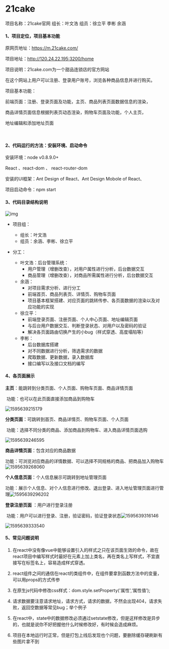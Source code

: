 # 21cake
项目名称：21cake官网 组长：叶文浩 组员：徐立平 李彬 余涵

#### 1、项目定位，项目基本功能

原网页地址：https://m.21cake.com/

项目地址：http://120.24.22.195:3200/home

项目说明：21cake.com为一个甜品连锁店的官方网站

在这个网站上用户可以注册、登录用户账号，浏览各种商品信息并进行购买。

 

项目基本功能：

前端页面：注册、登录页面及功能，主页、商品列表页面数据信息的渲染，

商品详情页面信息根据列表页动态渲染，购物车页面及功能，个人主页，

地址编辑和添加地址页面

​	

#### 2、代码运行的方法：安装环境、启动命令

安装环境：node v0.8.9.0+

React 、react-dom 、 react-router-dom

安装的UI框架：Ant Design of React、Ant Design Mobole of React、

项目启动命令：npm start 

 

#### 3、代码目录结构说明

 

![img](file:///C:\Users\HP\AppData\Local\Temp\ksohtml5724\wps1.jpg) 

 

- 项目组：
  - 组长：叶文浩  
  - 组员：余涵、李彬、徐立平

- 分工：
  - 叶文浩：后台管理系统：
    - 用户管理（增删改查），对用户属性进行分析，后台数据交互
    - 商品管理（增删改查），对商品所需属性进行分析，后台数据交互
  - 余涵：
    - 对项目需求分析、进行分工
    - 前端首页、商品列表页、详情页、购物车页面
    - 项目基本框架搭建、对应页面的跳转传参、各页面数据的渲染以及对应功能的实现
  - 徐立平：
    - 前端登录页面、注册页面、个人中心页面、地址编辑页面
    - 与后台用户数据交互、判断登录状态、对用户以及密码的验证
    - 解决各页面路由切换产生的小bug（样式穿透、高度塌陷等）
  - 李彬：
    - 后台数据库搭建
    - 对不同数据进行分析，筛选需求的数据
    - 爬取数据、更新数据，录入数据库
    - 接口编写以及接口文档的编写

 

 

 

#### 4、各页面展示

<!--选择几个主要页面进行介绍-->

 **主页**：能跳转到分类页面、个人页面、购物车页面、商品详情页面

​	功能：也可以在此页面直接添加商品到购物车

![1595639215179](C:\Users\HP\AppData\Roaming\Typora\typora-user-images\1595639215179.png)

**分类页面**：可跳转到首页、商品详情页、购物车页面、个人页面

​	功能：选择不同分类的商品、添加商品到购物车、进入商品详情页面选购

![1595639246595](C:\Users\HP\AppData\Roaming\Typora\typora-user-images\1595639246595.png)

**商品详情页面**：包含对应的商品数据

​	功能：可浏览对应商品的详情数据、可以选择不同规格的商品、把商品加入购物车![1595639268060](C:\Users\HP\AppData\Roaming\Typora\typora-user-images\1595639268060.png)

  

**个人信息页面**：个人信息展示可跳转到地址管理页面

​	功能：展示个人信息、对个人信息进行修改、退出登录、进入地址管理页面进行管理![1595639296202](C:\Users\HP\AppData\Roaming\Typora\typora-user-images\1595639296202.png)



**登录注册页面** ：用户进行登录注册

​	功能：用户可以进行登录、注册，验证密码，验证登录状态![1595639316146](C:\Users\HP\AppData\Roaming\Typora\typora-user-images\1595639316146.png)

![1595639333540](C:\Users\HP\AppData\Roaming\Typora\typora-user-images\1595639333540.png)

 

 



#### 5、常见问题说明

 

1. 在react中没有像vue中能够设置引入的样式之只在该页面生效的命令，故在react项目中编写样式时最好在元素上加上类名，再在类名上写样式，不宜直接写在标签名上，容易造成样式穿透。

2. react组件之间的通信在react的类组件中，在组件要拿到函数方法中的变量，可以用props的方式传参

3. 在原生js代码中修改css样式：dom.style.setProperty('属性',‘属性值’);

4. 请求数据要注意请求地址，请求方式，请求的数据，不然会出现404，请求失败，返回空数据等常见bug；举个例子

5. 在react中，state中的数据修改必须通过setstate修改，但是这样修改是异步的，也就是说你不好把握他什么时候修改好，有时候会造成麻烦。

   <!--解决方法：用async await处理、用三目判断-->

6. 项目在本地运行时正常，但是打包上线后发现也个问题，要删除缓存硬刷新有些图片拿不到

   <!--解决方法：有些数据是引用别人的，那么别人可能做了限制，在服务器打开时会被限制，所以建议把静态资源存在一个文件夹用最稳-->

 

 

 

 

